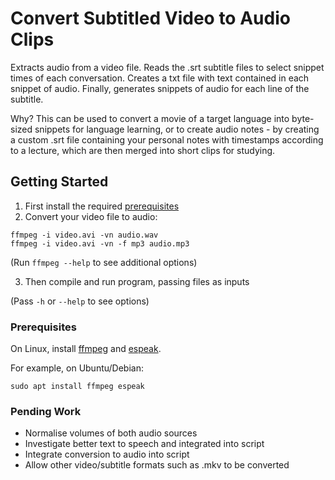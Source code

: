 # Convert Subtitled Video to Audio Clips

Extracts audio from a video file. Reads the .srt subtitle files to select snippet times of each conversation. Creates a txt file with text contained in each snippet of audio. Finally, generates snippets of audio for each line of the subtitle.

Why? This can be used to convert a movie of a target language into byte-sized snippets for language learning, or to create audio notes - by creating a custom .srt file containing your personal notes with timestamps according to a lecture, which are then merged into short clips for studying.

## Getting Started

1. First install the required [prerequisites](#Prerequisites)
2. Convert your video file to audio:

```
ffmpeg -i video.avi -vn audio.wav
ffmpeg -i video.avi -vn -f mp3 audio.mp3
```

(Run `ffmpeg --help` to see additional options)

3. Then compile and run program, passing files as inputs

(Pass `-h` or `--help` to see options)

### Prerequisites

On Linux, install [ffmpeg](https://www.ffmpeg.org/) and [espeak](http://espeak.sourceforge.net/).

For example, on Ubuntu/Debian:
```
sudo apt install ffmpeg espeak
```

### Pending Work

* Normalise volumes of both audio sources
* Investigate better text to speech and integrated into script
* Integrate conversion to audio into script
* Allow other video/subtitle formats such as .mkv to be converted
